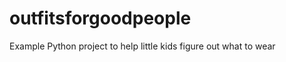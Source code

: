 outfitsforgoodpeople
====================

Example Python project to help little kids figure out what to wear